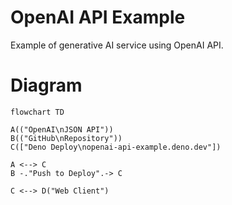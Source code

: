 # **OpenAI API Example**

Example of generative AI service using OpenAI API.

# Diagram

```mermaid
flowchart TD

A(("OpenAI\nJSON API"))
B(("GitHub\nRepository"))
C(["Deno Deploy\nopenai-api-example.deno.dev"])

A <--> C
B -."Push to Deploy".-> C

C <--> D("Web Client")
```